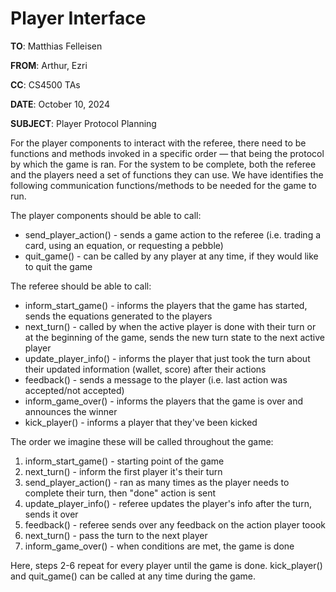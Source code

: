 # Player Interface

**TO**: Matthias Felleisen

**FROM**: Arthur, Ezri

**CC**: CS4500 TAs

**DATE**: October 10, 2024

**SUBJECT**: Player Protocol Planning

For the player components to interact with the referee, there need to be functions and methods invoked in a specific order — that being the protocol by which the game is ran. For the system to be complete, both the referee and the players need a set of functions they can use. We have identifies the following communication functions/methods to be needed for the game to run.

The player components should be able to call:

- send_player_action() - sends a game action to the referee (i.e. trading a card, using an equation, or requesting a pebble)
- quit_game() - can be called by any player at any time, if they would like to quit the game

The referee should be able to call:

- inform_start_game() - informs the players that the game has started, sends the equations generated to the players
- next_turn() - called by when the active player is done with their turn or at the beginning of the game, sends the new turn state to the next active player
- update_player_info() - informs the player that just took the turn about their updated information (wallet, score) after their actions
- feedback() - sends a message to the player (i.e. last action was accepted/not accepted)
- inform_game_over() - informs the players that the game is over and announces the winner
- kick_player() - informs a player that they've been kicked

The order we imagine these will be called throughout the game:
1. inform_start_game() - starting point of the game
2. next_turn() - inform the first player it's their turn
3. send_player_action() - ran as many times as the player needs to complete their turn, then "done" action is sent
4. update_player_info() - referee updates the player's info after the turn, sends it over
5. feedback() - referee sends over any feedback on the action player toook
6. next_turn() - pass the turn to the next player
7. inform_game_over() - when conditions are met, the game is done

Here, steps 2-6 repeat for every player until the game is done. kick_player() and quit_game() can be called at any time during the game.